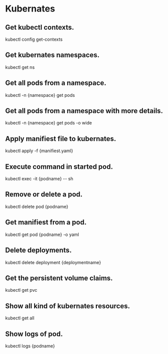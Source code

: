 # Kubernates

## Get kubectl contexts.

kubectl config get-contexts

## Get kubernates namespaces.

kubectl get ns

## Get all pods from a namespace.

kubectl -n {namespace} get pods

## Get all pods from a namespace with more details.

kubectl -n {namespace} get pods -o wide

## Apply manifiest file to kubernates.

kubectl apply -f {manifiest.yaml}

## Execute command in started pod.

kubectl exec -it {podname} -- sh

## Remove or delete a pod.

kubectl delete pod {podname}

## Get manifiest from a pod.

kubectl get pod {podname} -o yaml

## Delete deployments.

kubectl delete deployment {deploymentname}

## Get the persistent volume claims.

kubectl get pvc

## Show all kind of kubernates resources.

kubectl get all

## Show logs of pod.

kubectl logs {podname}
